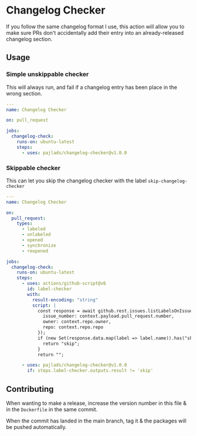# Changelog Checker

If you follow the same changelog format I use, this action will allow you to make sure PRs don't accidentally add their entry into an already-released changelog section.

## Usage

### Simple unskippable checker

This will always run, and fail if a changelog entry has been place in the wrong section.

```yaml
---
name: Changelog Checker

on: pull_request

jobs:
  changelog-check:
    runs-on: ubuntu-latest
    steps:
      - uses: pajlads/changelog-checker@v1.0.0
```

### Skippable checker

This can let you skip the changelog checker with the label `skip-changelog-checker`

```yaml
---
name: Changelog Checker

on:
  pull_request:
    types:
      - labeled
      - unlabeled
      - opened
      - synchronize
      - reopened

jobs:
  changelog-check:
    runs-on: ubuntu-latest
    steps:
      - uses: actions/github-script@v6
        id: label-checker
        with:
          result-encoding: "string"
          script: |
            const response = await github.rest.issues.listLabelsOnIssue({
              issue_number: context.payload.pull_request.number,
              owner: context.repo.owner,
              repo: context.repo.repo
            });
            if (new Set(response.data.map(label => label.name)).has("skip-changelog-checker")) {
              return "skip";
            }
            return "";

      - uses: pajlads/changelog-checker@v1.0.0
        if: steps.label-checker.outputs.result != 'skip'
```

## Contributing

When wanting to make a release, increase the version number in this file & in the `Dockerfile` in the same commit.

When the commit has landed in the main branch, tag it & the packages will be pushed automatically.
